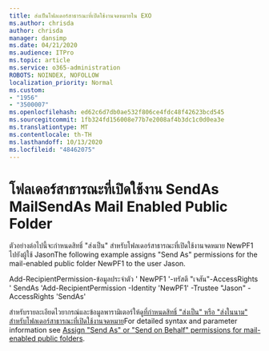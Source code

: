 ```yaml
---
title: ส่งเป็นโฟลเดอร์สาธารณะที่เปิดใช้งานจดหมายใน EXO
ms.author: chrisda
author: chrisda
manager: dansimp
ms.date: 04/21/2020
ms.audience: ITPro
ms.topic: article
ms.service: o365-administration
ROBOTS: NOINDEX, NOFOLLOW
localization_priority: Normal
ms.custom:
- "1956"
- "3500007"
ms.openlocfilehash: ed62c6d7db0ae532f806ce4fdc48f42623bcd545
ms.sourcegitcommit: 1fb324fd156008e77b7e2008af4b3dc1c0d0ea3e
ms.translationtype: MT
ms.contentlocale: th-TH
ms.lasthandoff: 10/13/2020
ms.locfileid: "48462075"
---
```

# <a name="sendas-mail-enabled-public-folder"></a><span data-ttu-id="8f26f-102">โฟลเดอร์สาธารณะที่เปิดใช้งาน SendAs Mail</span><span class="sxs-lookup"><span data-stu-id="8f26f-102">SendAs Mail Enabled Public Folder</span></span>

<span data-ttu-id="8f26f-103">ตัวอย่างต่อไปนี้จะกำหนดสิทธิ์ "ส่งเป็น" สำหรับโฟลเดอร์สาธารณะที่เปิดใช้งานจดหมาย NewPF1 ไปยังผู้ใช้ Jason</span><span class="sxs-lookup"><span data-stu-id="8f26f-103">The following example assigns "Send As" permissions for the mail-enabled public folder NewPF1 to the user Jason.</span></span>

<span data-ttu-id="8f26f-104">Add-RecipientPermission-ข้อมูลประจำตัว ' NewPF1 '-ทรัสตี "เจสัน"-AccessRights ' SendAs '</span><span class="sxs-lookup"><span data-stu-id="8f26f-104">Add-RecipientPermission -Identity 'NewPF1' -Trustee "Jason" -AccessRights 'SendAs'</span></span>

<span data-ttu-id="8f26f-105">สำหรับรายละเอียดไวยากรณ์และข้อมูลพารามิเตอร์ให้ดู[ที่กำหนดสิทธิ์ "ส่งเป็น" หรือ "ส่งในนาม" สำหรับโฟลเดอร์สาธารณะที่เปิดใช้งานจดหมาย](https://docs.microsoft.com/exchange/collaboration-exo/public-folders/assign-permissions-mail-enabled-pfs)</span><span class="sxs-lookup"><span data-stu-id="8f26f-105">For detailed syntax and parameter information see [Assign "Send As" or "Send on Behalf" permissions for mail-enabled public folders](https://docs.microsoft.com/exchange/collaboration-exo/public-folders/assign-permissions-mail-enabled-pfs).</span></span>

